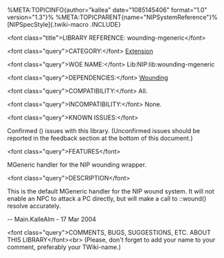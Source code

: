 %META:TOPICINFO{author=\"kallea\" date=\"1085145406\" format=\"1.0\"
version=\"1.3\"}% %META:TOPICPARENT{name=\"NIPSystemReference\"}%
[NIPSpecStyle]{.twiki-macro .INCLUDE}

\<font class=\"title\"\>LIBRARY REFERENCE: wounding-mgeneric\</font\>

\<font class=\"query\"\>CATEGORY:\</font\>
[Extension](NIPCategoryExtension)

\<font class=\"query\"\>WOE NAME:\</font\> Lib:NIP:lib:wounding-mgeneric

\<font class=\"query\"\>DEPENDENCIES:\</font\>
[Wounding](NIPLibRefWounding)

\<font class=\"query\"\>COMPATIBILITY:\</font\> All.

\<font class=\"query\"\>INCOMPATIBILITY:\</font\> None.

\<font class=\"query\"\>KNOWN ISSUES:\</font\>

Confirmed () issues with this library. (Unconfirmed issues should be
reported in the feedback section at the bottom of this document.)

\<font class=\"query\"\>FEATURES\</font\>

MGeneric handler for the NIP wounding wrapper.

\<font class=\"query\"\>DESCRIPTION\</font\>

This is the default MGeneric handler for the NIP wound system. It will
not enable an NPC to attack a PC directly, but will make a call to
::wound() resolve accurately.

\-- Main.KalleAlm - 17 Mar 2004

\<font class=\"query\"\>COMMENTS, BUGS, SUGGESTIONS, ETC. ABOUT THIS
LIBRARY\</font\>\<br\> (Please, don\'t forget to add your name to your
comment, preferably your TWiki-name.)
